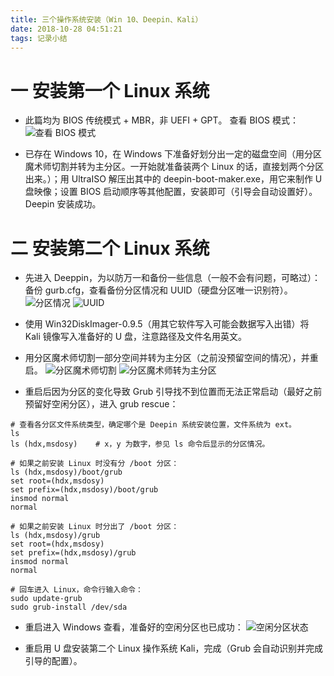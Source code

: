 ```yaml
---
title: 三个操作系统安装（Win 10、Deepin、Kali）
date: 2018-10-28 04:51:21
tags: 记录小结
---
```

# 一 安装第一个 Linux 系统
- 此篇均为 BIOS 传统模式 + MBR，非 UEFI + GPT。
查看 BIOS 模式：
![查看 BIOS 模式](图1.PNG)

- 已存在 Windows 10，在 Windows 下准备好划分出一定的磁盘空间（用分区魔术师切割并转为主分区。一开始就准备装两个 Linux 的话，直接划两个分区出来。）；用 UltraISO 解压出其中的 deepin-boot-maker.exe，用它来制作 U 盘映像；设置 BIOS 启动顺序等其他配置，安装即可（引导会自动设置好）。Deepin 安装成功。

# 二 安装第二个 Linux 系统
- 先进入 Deeppin，为以防万一和备份一些信息（一般不会有问题，可略过）：
备份 gurb.cfg，查看备份分区情况和 UUID（硬盘分区唯一识别符）。
![分区情况](图2.PNG)
![UUID](图3.PNG)

- 使用 Win32DiskImager-0.9.5（用其它软件写入可能会数据写入出错）将 Kali 镜像写入准备好的 U 盘，注意路径及文件名用英文。

- 用分区魔术师切割一部分空间并转为主分区（之前没预留空间的情况），并重启。
![分区魔术师切割](图4.PNG)
![分区魔术师转为主分区](图5.PNG)

- 重启后因为分区的变化导致 Grub 引导找不到位置而无法正常启动（最好之前预留好空闲分区），进入 grub rescue：
```
# 查看各分区文件系统类型，确定哪个是 Deepin 系统安装位置，文件系统为 ext。
ls
ls (hdx,msdosy)    # x，y 为数字，参见 ls 命令后显示的分区情况。

# 如果之前安装 Linux 时没有分 /boot 分区：
ls (hdx,msdosy)/boot/grub
set root=(hdx,msdosy)
set prefix=(hdx,msdosy)/boot/grub
insmod normal
normal

# 如果之前安装 Linux 时分出了 /boot 分区：
ls (hdx,msdosy)/grub
set root=(hdx,msdosy)
set prefix=(hdx,msdosy)/grub
insmod normal
normal

# 回车进入 Linux，命令行输入命令：
sudo update-grub
sudo grub-install /dev/sda
```

- 重启进入 Windows 查看，准备好的空闲分区也已成功：
![空闲分区状态](图6.PNG)

- 重启用 U 盘安装第二个 Linux 操作系统 Kali，完成（Grub 会自动识别并完成引导的配置）。